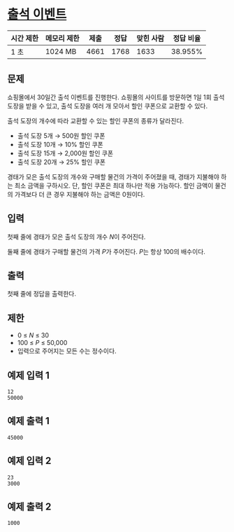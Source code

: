 # [출석 이벤트](https://www.acmicpc.net/problem/25704)

| 시간 제한 | 메모리 제한 | 제출 | 정답 | 맞힌 사람 | 정답 비율 |
| --- | --- | --- | --- | --- | --- |
| 1 초 | 1024 MB | 4661 | 1768 | 1633 | 38.955% |

## 문제

쇼핑몰에서 30일간 출석 이벤트를 진행한다. 쇼핑몰의 사이트를 방문하면 1일 1회 출석 도장을 받을 수 있고, 출석 도장을 여러 개 모아서 할인 쿠폰으로 교환할 수 있다.

출석 도장의 개수에 따라 교환할 수 있는 할인 쿠폰의 종류가 달라진다.

- 출석 도장 5개 → 500원 할인 쿠폰
- 출석 도장 10개 → 10% 할인 쿠폰
- 출석 도장 15개 → 2,000원 할인 쿠폰
- 출석 도장 20개 → 25% 할인 쿠폰

경태가 모은 출석 도장의 개수와 구매할 물건의 가격이 주어졌을 때, 경태가 지불해야 하는 최소 금액을 구하시오. 단, 할인 쿠폰은 최대 하나만 적용 가능하다. 할인 금액이 물건의 가격보다 더 큰 경우 지불해야 하는 금액은 0원이다.

## 입력

첫째 줄에 경태가 모은 출석 도장의 개수 *N*이 주어진다.

둘째 줄에 경태가 구매할 물건의 가격 *P*가 주어진다. *P*는 항상 100의 배수이다.

## 출력

첫째 줄에 정답을 출력한다.

## 제한

- 0 ≤ *N* ≤ 30
- 100 ≤ *P* ≤ 50,000
- 입력으로 주어지는 모든 수는 정수이다.

## 예제 입력 1

```
12
50000

```

## 예제 출력 1

```
45000

```

## 예제 입력 2

```
23
3000

```

## 예제 출력 2

```
1000
```
